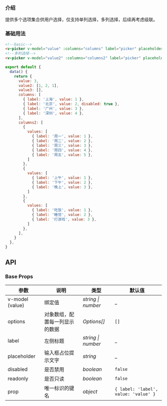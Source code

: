 ### 介绍

提供多个选项集合供用户选择，仅支持单列选择，多列选择，后续再考虑级联。

### 基础用法

```html
<!--basic-->
<v-picker v-model="value" :columns="columns" label="picker" placeholder="placeholder" clearable/>
<!--多列选择-->
<v-picker v-model="value2" :columns="columns2" label="picker" placeholder="placeholder" clearable/>
```

```js
export default {
  data() {
    return {
      value: 3,
      value2: [1, 2, 1],
      value3: [],
      columns: [
        { label: '上海', value: 1 },
        { label: '北京', value: 2, disabled: true },
        { label: '广州', value: 3 },
        { label: '深圳', value: 4 },
      ],
      columns2: [
        {
          values: [
            { label: '周一', value: 1 },
            { label: '周二', value: 2 },
            { label: '周三', value: 3 },
            { label: '周四', value: 4 },
            { label: '周五', value: 5 },
          ]
        },
        {
          values: [
            { label: '上午', value: 1 },
            { label: '下午', value: 2 },
            { label: '晚上', value: 3 },
          ]
        },
        {
          values: [
            { label: '吃饭', value: 1 },
            { label: '睡觉', value: 2 },
            { label: '打游戏', value: 3 },
          ]
        },
      ],
    }
  },
}
```

## API

### Base Props

| 参数   | 说明           | 类型      | 默认值 |
| ------ | -------------- | --------- | ------ |
| v-model (value) | 绑定值 | _string \| number_  | _    |
| options | 对象数组，配置每一列显示的数据 | _Options[]_  | `[]`    |
| label   | 左侧标题   | _string \| number_  | _    |
| placeholder   | 输入框占位提示文字     | _string_  | _    |
| disabled     | 是否禁用     | _boolean_  | `false`    |
| readonly     | 是否只读     | _boolean_  | `false`    |
| prop | 唯一标识的键名 | _object_  | `{ label: 'label', value: 'value' }`    |
